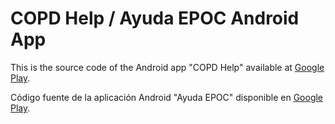 # COPD Help / Ayuda EPOC Android App
This is the source code of the Android app "COPD Help" available at [Google Play](https://play.google.com/store/apps/details?id=com.aarcosg.copdhelp).

Código fuente de la aplicación Android "Ayuda EPOC" disponible en [Google Play](https://play.google.com/store/apps/details?id=com.aarcosg.copdhelp).
